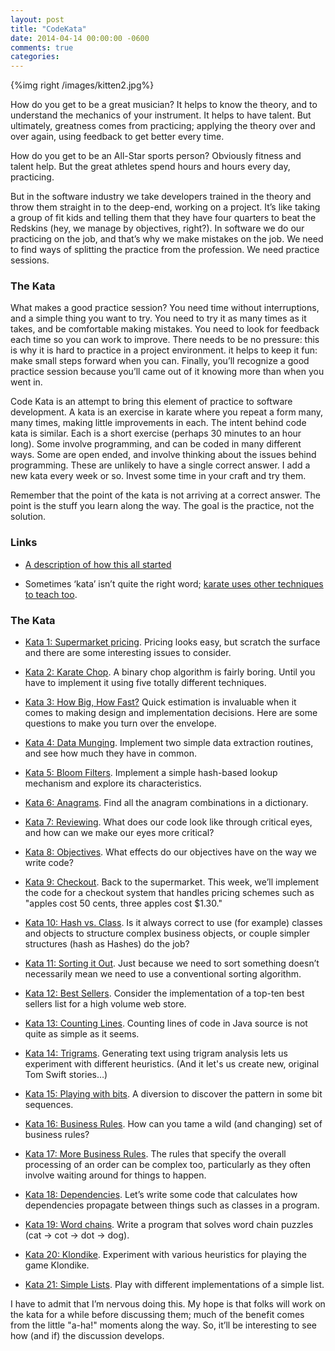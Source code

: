 ```yaml
---
layout: post
title: "CodeKata"
date: 2014-04-14 00:00:00 -0600
comments: true
categories: 
---
```


{%img right /images/kitten2.jpg%}

How do you get to be a great musician? It helps to know the theory,
and to understand the mechanics of your instrument. It helps to have
talent. But ultimately, greatness comes from practicing; applying the
theory over and over again, using feedback to get better every time.

How do you get to be an All-Star sports person? Obviously fitness and
talent help. But the great athletes spend hours and hours every day,
practicing.

But in the software industry we take developers trained in the theory
and throw them straight in to the deep-end, working on a project. It’s
like taking a group of fit kids and telling them that they have four
quarters to beat the Redskins (hey, we manage by objectives,
right?). In software we do our practicing on the job, and that’s why
we make mistakes on the job. We need to find ways of splitting the
practice from the profession. We need practice sessions.

### The Kata

What makes a good practice session? You need time without
interruptions, and a simple thing you want to try. You need to try it
as many times as it takes, and be comfortable making mistakes. You
need to look for feedback each time so you can work to improve. There
needs to be no pressure: this is why it is hard to practice in a
project environment. it helps to keep it fun: make small steps forward
when you can. Finally, you’ll recognize a good practice session
because you’ll came out of it knowing more than when you went in.

Code Kata is an attempt to bring this element of practice to software
development. A kata is an exercise in karate where you repeat a form
many, many times, making little improvements in each. The intent
behind code kata is similar. Each is a short exercise (perhaps 30
minutes to an hour long). Some involve programming, and can be coded
in many different ways. Some are open ended, and involve thinking
about the issues behind programming. These are unlikely to have a
single correct answer. I add a new kata every week or so. Invest some
time in your craft and try them.

Remember that the point of the kata is not arriving at a correct
answer. The point is the stuff you learn along the way. The goal is
the practice, not the solution.

### Links

* [A description of how this all started](/kata/codekata-how-it-started)

* Sometimes ‘kata’ isn’t quite the right word; [karate uses other techniques to teach too](/kata/kata-kumite-koan-and-dreyfus).

### The Kata

* [Kata 1: Supermarket
  pricing](/kata/kata01-supermarket-pricing). Pricing looks easy, but
  scratch the surface and there are some interesting issues to
  consider.

* [Kata 2: Karate Chop](/kata/kata02-karate-chop). A binary chop
  algorithm is fairly boring. Until you have to implement it using
  five totally different techniques.

* [Kata 3: How Big, How Fast?](/kata/kata03-how-big-how-fast) Quick estimation
  is invaluable when it comes to making design and implementation
  decisions. Here are some questions to make you turn over the
  envelope.

* [Kata 4: Data Munging](/kata/kata04-data-munging). Implement two simple data
  extraction routines, and see how much they have in common.

* [Kata 5: Bloom Filters](/kata/kata05-bloom-filters). Implement a simple
  hash-based lookup mechanism and explore its characteristics.

* [Kata 6: Anagrams](/kata/kata06-anagrams). Find all the anagram combinations
  in a dictionary.

* [Kata 7: Reviewing](/kata/kata07-howd-i-do). What does our code look like
  through critical eyes, and how can we make our eyes more critical?

* [Kata 8: Objectives](/kata/kata08-conflicting-objectives). What effects do
  our objectives have on the way we write code?

* [Kata 9: Checkout](/kata/kata09-back-to-the-checkout). Back to the
  supermarket. This week, we’ll implement the code for a checkout
  system that handles pricing schemes such as "apples cost 50 cents,
  three apples cost $1.30."

* [Kata 10: Hash vs. Class](/kata/kata10-hashes-vs-classes). Is it always
  correct to use (for example) classes and objects to structure
  complex business objects, or couple simpler structures (hash as
  Hashes) do the job?

* [Kata 11: Sorting it Out](/kata/kata11-sorting-it-out). Just because we need
  to sort something doesn’t necessarily mean we need to use a
  conventional sorting algorithm.

* [Kata 12: Best Sellers](/kata/kata12-best-sellers). Consider the
  implementation of a top-ten best sellers list for a high volume web
  store.

* [Kata 13: Counting Lines](/kata/kata13-counting-code-lines). Counting lines
  of code in Java source is not quite as simple as it seems.

* [Kata 14: Trigrams](/kata/kata14-tom-swift-under-the-milkwood). Generating
  text using trigram analysis lets us experiment with different
  heuristics. (And it let's us create new, original Tom Swift stories…)

* [Kata 15: Playing with bits](/kata/kata15-a-diversion). A diversion to
  discover the pattern in some bit sequences.

* [Kata 16: Business Rules](/kata/kata16-business-rules). How can you tame a
  wild (and changing) set of business rules?

* [Kata 17: More Business Rules](/kata/kata17-more-business-rules). The rules
  that specify the overall processing of an order can be complex too,
  particularly as they often involve waiting around for things to
  happen.

* [Kata 18: Dependencies](/kata/kata18-transitive-dependencies). Let’s write
  some code that calculates how dependencies propagate between things
  such as classes in a program.

* [Kata 19: Word chains](/kata/kata19-word-chains). Write a program that solves
  word chain puzzles (cat → cot → dot → dog).

* [Kata 20: Klondike](/kata/kata20-klondike). Experiment with various
  heuristics for playing the game Klondike.

* [Kata 21: Simple Lists](/kata/kata21-simple-lists). Play with different
  implementations of a simple list.


I have to admit that I’m nervous doing this. My hope is that folks
will work on the kata for a while before discussing them; much of the
benefit comes from the little "a-ha!" moments along the way. So, it’ll
be interesting to see how (and if) the discussion develops.
